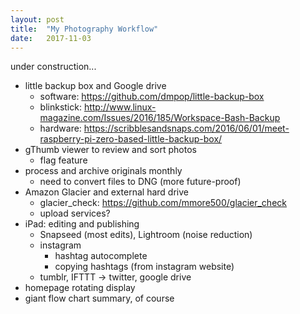 ```yaml
---
layout: post
title:  "My Photography Workflow"
date:   2017-11-03
---
```


under construction...

* little backup box and Google drive
  * software: https://github.com/dmpop/little-backup-box
  * blinkstick: http://www.linux-magazine.com/Issues/2016/185/Workspace-Bash-Backup
  * hardware: https://scribblesandsnaps.com/2016/06/01/meet-raspberry-pi-zero-based-little-backup-box/
* gThumb viewer to review and sort photos
  * flag feature
* process and archive originals monthly
  * need to convert files to DNG (more future-proof)
* Amazon Glacier and external hard drive
  * glacier_check: https://github.com/mmore500/glacier_check
  * upload services?
* iPad: editing and publishing
  * Snapseed (most edits), Lightroom (noise reduction)
  * instagram
    * hashtag autocomplete
    * copying hashtags (from instagram website)
  * tumblr, IFTTT -> twitter, google drive
* homepage rotating display
* giant flow chart summary, of course
